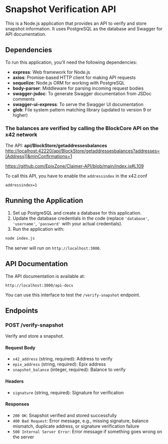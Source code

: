 # Snapshot Verification API

This is a Node.js application that provides an API to verify and store snapshot information. It uses PostgreSQL as the database and Swagger for API documentation.

## Dependencies

To run this application, you'll need the following dependencies:

- **express**: Web framework for Node.js
- **axios**: Promise-based HTTP client for making API requests
- **sequelize**: Node.js ORM for working with PostgreSQL
- **body-parser**: Middleware for parsing incoming request bodies
- **swagger-jsdoc**: To generate Swagger documentation from JSDoc comments
- **swagger-ui-express**: To serve the Swagger UI documentation
- **glob**: File system pattern matching library (updated to version 9 or higher)

### The balances are verified by calling the BlockCore API on the x42 network

The API: **api/BlockStore/getaddressesbalances**
<http://localhost:42220/api/BlockStore/getaddressesbalances?addresses=[Address]]&minConfirmations=1>

<https://github.com/EpixZone/Claimer-API/blob/main/index.js#L109>

To call this API, you have to enable the `addressindex` in the x42.conf

    addressindex=1

## Running the Application

1. Set up PostgreSQL and create a database for this application.
2. Update the database credentials in the code (replace `'database'`, `'username'`, `'password'` with your actual credentials).
3. Run the application with:

```sh
node index.js
```

The server will run on `http://localhost:3000`.

## API Documentation

The API documentation is available at:

```
http://localhost:3000/api-docs
```

You can use this interface to test the `/verify-snapshot` endpoint.

## Endpoints

### POST /verify-snapshot

Verify and store a snapshot.

#### Request Body

- `x42_address` (string, required): Address to verify
- `epix_address` (string, required): Epix address
- `snapshot_balance` (integer, required): Balance to verify

#### Headers

- `signature` (string, required): Signature for verification

#### Responses

- `200 OK`: Snapshot verified and stored successfully
- `400 Bad Request`: Error message, e.g., missing signature, balance mismatch, duplicate address, or signature verification failure
- `500 Internal Server Error`: Error message if something goes wrong on the server

